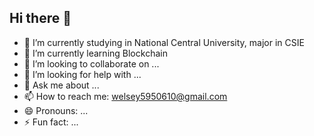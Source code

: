 ## Hi there 👋

- 🔭 I’m currently studying in National Central University, major in CSIE
- 🌱 I’m currently learning Blockchain
- 👯 I’m looking to collaborate on ...
- 🤔 I’m looking for help with ...
- 💬 Ask me about ...
- 📫 How to reach me: welsey5950610@gmail.com
- 😄 Pronouns: ...
- ⚡ Fun fact: ...

